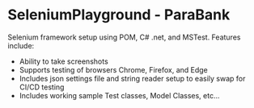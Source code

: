 # SeleniumPlayground - ParaBank
Selenium framework setup using POM, C# .net, and MSTest.
Features include:
  - Ability to take screenshots
  - Supports testing of browsers Chrome, Firefox, and Edge
  - Includes json settings file and string reader setup to easily swap for CI/CD testing
  - Includes working sample Test classes, Model Classes, etc...
